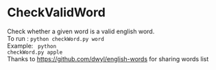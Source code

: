 # CheckValidWord
Check whether a given word is a valid english word. </br>
To run : <code>python checkWord.py word</code> <br/>
Example: <code> python checkWord.py apple</code>
<br/>
Thanks to https://github.com/dwyl/english-words for sharing words list
